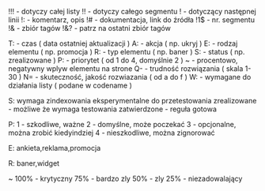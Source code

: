 !!! - dotyczy całej listy
!! - dotyczy całego segmentu
! - dotyczący następnej linii
!: - komentarz, opis
!# - dokumentacja, link do źródła
!1$ - nr. segmentu
!& - zbiór tagów
!&? - patrz na ostatni zbiór tagów


T: - czas ( data ostatniej aktualizacji )
A: - akcja ( np. ukryj )
E: - rodzaj elementu ( np. promocja )
R: - typ elementu ( np. baner )
S: - status ( np. zrealizowane )
P: - priorytet ( od 1 do 4, domyślnie 2 )
~  - procentowo, negatywny wplyw elementu na strone
Q- - trudność rozwiązania ( skala 1-30 )
N= - skuteczność, jakość rozwiazania ( od a do f )
W: - wymagane do działania listy ( podane w codename )

S:
wymaga zindexowania
eksperymentalne
do przetestowania
zrealizowane - możliwe że wymaga testowania
zatwierdzone - reguła gotowa

P:
1 - szkodliwe, ważne
2 - domyślne, może poczekać
3 - opcjonalne, można zrobić kiedyindziej
4 - nieszkodliwe, można zignorować

E:
ankieta,reklama,promocja

R:
baner,widget

~
100% - krytyczny
75%  - bardzo zly
50%  - zly
25%  - niezadowalający
